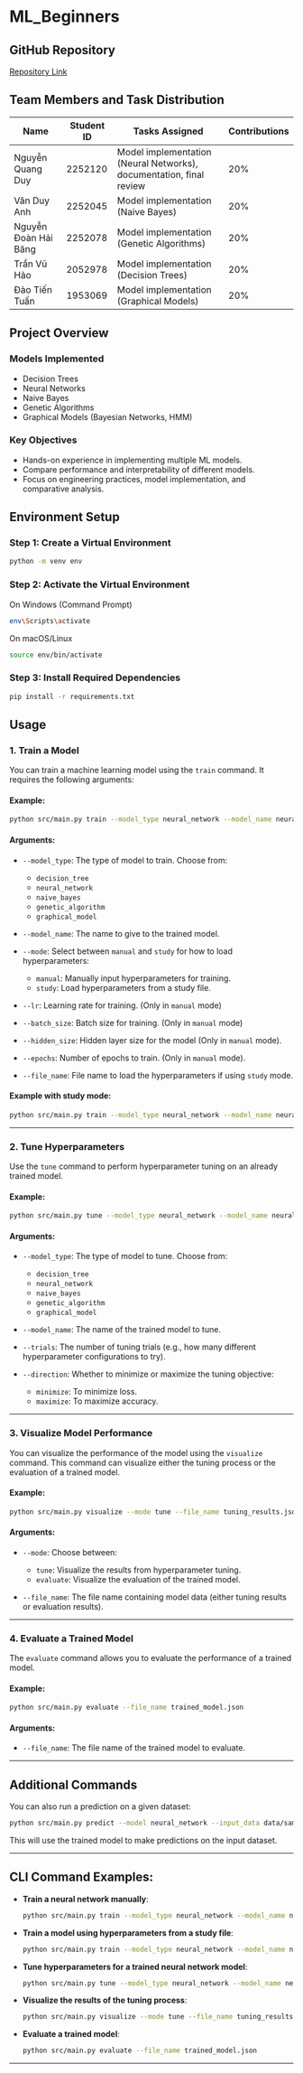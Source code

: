 # ML_Beginners

## GitHub Repository

[Repository Link](https://github.com/Acht8888/ML_Beginners.git)

## Team Members and Task Distribution

| Name                 | Student ID | Tasks Assigned                                                      | Contributions |
| -------------------- | ---------- | ------------------------------------------------------------------- | ------------- |
| Nguyễn Quang Duy     | 2252120    | Model implementation (Neural Networks), documentation, final review | 20%           |
| Văn Duy Anh          | 2252045    | Model implementation (Naive Bayes)                                  | 20%           |
| Nguyễn Đoàn Hải Băng | 2252078    | Model implementation (Genetic Algorithms)                           | 20%           |
| Trần Vũ Hảo          | 2052978    | Model implementation (Decision Trees)                               | 20%           |
| Đào Tiến Tuấn        | 1953069    | Model implementation (Graphical Models)                             | 20%           |

## Project Overview

### Models Implemented

- Decision Trees
- Neural Networks
- Naive Bayes
- Genetic Algorithms
- Graphical Models (Bayesian Networks, HMM)

### Key Objectives

- Hands-on experience in implementing multiple ML models.
- Compare performance and interpretability of different models.
- Focus on engineering practices, model implementation, and comparative analysis.

## Environment Setup

### Step 1: Create a Virtual Environment

```bash
python -m venv env
```

### Step 2: Activate the Virtual Environment

On Windows (Command Prompt)

```bash
env\Scripts\activate
```

On macOS/Linux

```bash
source env/bin/activate
```

### Step 3: Install Required Dependencies

```bash
pip install -r requirements.txt
```

## Usage

### 1. Train a Model

You can train a machine learning model using the `train` command. It requires the following arguments:

#### Example:

```bash
python src/main.py train --model_type neural_network --model_name neural_network_1 --mode manual --lr 0.001 --batch_size 32 --epochs 20 --hidden_size 15
```

#### Arguments:

- `--model_type`: The type of model to train. Choose from:

  - `decision_tree`
  - `neural_network`
  - `naive_bayes`
  - `genetic_algorithm`
  - `graphical_model`

- `--model_name`: The name to give to the trained model.

- `--mode`: Select between `manual` and `study` for how to load hyperparameters:

  - `manual`: Manually input hyperparameters for training.
  - `study`: Load hyperparameters from a study file.

- `--lr`: Learning rate for training. (Only in `manual` mode)

- `--batch_size`: Batch size for training. (Only in `manual` mode)

- `--hidden_size`: Hidden layer size for the model (Only in `manual` mode).

- `--epochs`: Number of epochs to train. (Only in `manual` mode).

- `--file_name`: File name to load the hyperparameters if using `study` mode.

#### Example with study mode:

```bash
python src/main.py train --model_type neural_network --model_name neural_network_2 --mode study --file_name study_data.json
```

---

### 2. Tune Hyperparameters

Use the `tune` command to perform hyperparameter tuning on an already trained model.

#### Example:

```bash
python src/main.py tune --model_type neural_network --model_name neural_network_2 --trials 20 --direction maximize
```

#### Arguments:

- `--model_type`: The type of model to tune. Choose from:

  - `decision_tree`
  - `neural_network`
  - `naive_bayes`
  - `genetic_algorithm`
  - `graphical_model`

- `--model_name`: The name of the trained model to tune.

- `--trials`: The number of tuning trials (e.g., how many different hyperparameter configurations to try).

- `--direction`: Whether to minimize or maximize the tuning objective:
  - `minimize`: To minimize loss.
  - `maximize`: To maximize accuracy.

---

### 3. Visualize Model Performance

You can visualize the performance of the model using the `visualize` command. This command can visualize either the tuning process or the evaluation of a trained model.

#### Example:

```bash
python src/main.py visualize --mode tune --file_name tuning_results.json
```

#### Arguments:

- `--mode`: Choose between:

  - `tune`: Visualize the results from hyperparameter tuning.
  - `evaluate`: Visualize the evaluation of the trained model.

- `--file_name`: The file name containing model data (either tuning results or evaluation results).

---

### 4. Evaluate a Trained Model

The `evaluate` command allows you to evaluate the performance of a trained model.

#### Example:

```bash
python src/main.py evaluate --file_name trained_model.json
```

#### Arguments:

- `--file_name`: The file name of the trained model to evaluate.

---

## Additional Commands

You can also run a prediction on a given dataset:

```bash
python src/main.py predict --model neural_network --input_data data/sample.csv
```

This will use the trained model to make predictions on the input dataset.

---

## CLI Command Examples:

- **Train a neural network manually**:

  ```bash
  python src/main.py train --model_type neural_network --model_name neural_network_1 --mode manual --lr 0.001 --batch_size 32 --epochs 20 --hidden_size 15
  ```

- **Train a model using hyperparameters from a study file**:

  ```bash
  python src/main.py train --model_type neural_network --model_name neural_network_2 --mode study --file_name study_data.json
  ```

- **Tune hyperparameters for a trained neural network model**:

  ```bash
  python src/main.py tune --model_type neural_network --model_name neural_network_2 --trials 20 --direction maximize
  ```

- **Visualize the results of the tuning process**:

  ```bash
  python src/main.py visualize --mode tune --file_name tuning_results.json
  ```

- **Evaluate a trained model**:
  ```bash
  python src/main.py evaluate --file_name trained_model.json
  ```

---
